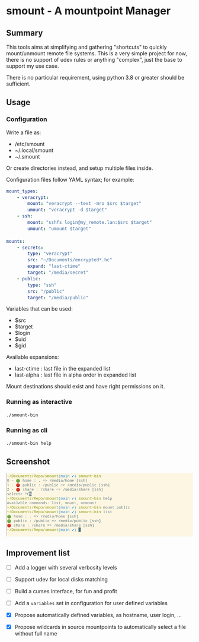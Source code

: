 # smount - A mountpoint Manager

## Summary

This tools aims at simplifying and gathering "shortcuts" to quickly
mount/unmount remote file systems. This is a very simple project for now, there
is no support of udev rules or anything "complex", just the base to support my
use case.

There is no particular requirement, using python 3.8 or greater should be
sufficient.

## Usage

### Configuration

Write a file as:
  - /etc/smount
  - ~/.local/smount
  - ~/.smount

Or create directories instead, and setup multiple files inside.

Configuration files follow YAML syntax; for example:

```yaml
mount_types:
    - veracrypt:
        mount: "veracrypt --text -mro $src $target"
        umount: "veracrypt -d $target"
    - ssh:
        mount: "sshfs login@my_remote.lan:$src $target"
        umount: "umount $target"

mounts:
    - secrets:
        type: "veracrypt"
        src: "~/Documents/encrypted*.hc"
        expand: "last-ctime"
        target: "/media/secret"
    - public:
        type: "ssh"
        src: "/public"
        target: "/media/public"
```

Variables that can be used:
- $src
- $target
- $login
- $uid
- $gid

Available expansions:
- last-ctime : last file in the expanded list
- last-alpha : last file in alpha order in expanded list

Mount destinations should exist and have right permissions on it.

### Running as interactive

```bash
./smount-bin
```

### Running as cli

```bash
./smount-bin help
```

## Screenshot

![Screenshot](https://github.com/lqp1/smount/blob/master/doc/screenshot.png?raw=true)

## Improvement list

- [ ] Add a logger with several verbosity levels
- [ ] Support udev for local disks matching
- [ ] Build a curses interface, for fun and profit
- [ ] Add a `variables` set in configuration for user defined variables
- [X] Propose automatically defined variables, as hostname, user login, ...
- [X] Propose wildcards in source mountpoints to automatically select a file
      without full name


